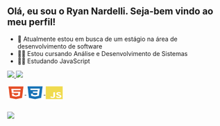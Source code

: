 ## Olá, eu sou o Ryan Nardelli. Seja-bem vindo ao meu perfil!

- 🐣 Atualmente estou em busca de um estágio na área de desenvolvimento de software
- 🧑‍🎓 Estou cursando Análise e Desenvolvimento de Sistemas
- 🧑‍💻 Estudando JavaScript

<div>
  <a href = "https://github.com/ryannardelli">
  <img height="180em" src="https://github-readme-stats.vercel.app/api?username=ryannardelli&show_icons=true&theme=dark&include_all_commits=true&count_private=true"/>
  <img height="180em" src="https://github-readme-stats.vercel.app/api/top-langs/?username=ryannardelli&layout=compact&langs_count=16&theme=dark"/>
</div>

<div style = "display: inline_block"><br>
   <img align="center" alt="HTML" height="30" width="40" src="https://raw.githubusercontent.com/devicons/devicon/master/icons/html5/html5-plain.svg">
   <img align="center" alt="CSS" height="30" width="40" src="https://raw.githubusercontent.com/devicons/devicon/master/icons/css3/css3-plain.svg">
   <img align="center" alt="JavaScript" height="30" width="40" src="https://raw.githubusercontent.com/devicons/devicon/master/icons/javascript/javascript-plain.svg">
</div>

##

<div>
  <a href="mailto:ryannardelli12@gmail.com" target="_blank"><img src="https://img.shields.io/badge/Gmail-D14836?style=for-the-badge&logo=gmail&logoColor=white">
</div>
